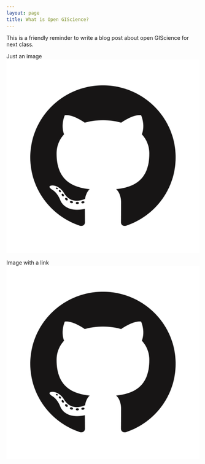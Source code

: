 ```yaml
---
layout: page
title: What is Open GIScience?
---
```


This is a friendly reminder to write a blog post about open GIScience for next class.

Just an image
![Github Logo](assets/Github-Mark.png)

Image with a link
[![Github Logo](assets/Github-Mark.png)](https://github.io)

